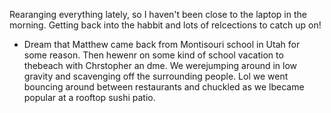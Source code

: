 Rearanging everything lately, so I haven't been close to the laptop in the morning. Getting back into the habbit and lots of relcections to catch up on!
- Dream that Matthew came back from Montisouri school in Utah for some reason. Then hewenr on some kind of school vacation to thebeach with Chrstopher an dme. We werejumping around in low gravity and scavenging off the surrounding people. Lol we went bouncing around between restaurants and chuckled as we lbecame popular at a rooftop sushi patio.

